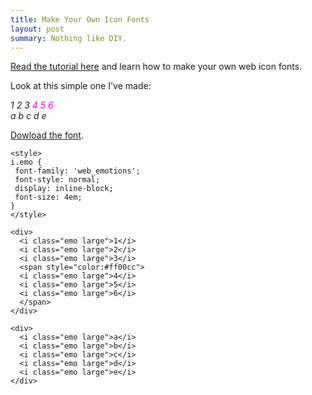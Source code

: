 ```yaml
---
title: Make Your Own Icon Fonts
layout: post
summary: Nothing like DIY.
---
```

[Read the tutorial here](http://www.webdesignerdepot.com/2012/01/how-to-make-your-own-icon-webfont/) and learn how to make your own web icon fonts.

Look at this simple one I've made:

<div class="font-example">
  <i class="emo large">1</i>
  <i class="emo large">2</i>
  <i class="emo large">3</i>
  <span style="color:#ff00cc">
  <i class="emo large">4</i>
  <i class="emo large">5</i>
  <i class="emo large">6</i>
  </span>
</div>

<div class="font-example">
  <i class="emo large">a</i>
  <i class="emo large">b</i>
  <i class="emo large">c</i>
  <i class="emo large">d</i>
  <i class="emo large">e</i>
</div>

[Dowload the font](/assets/fonts/web-emotions-3.zip).

```
<style>
i.emo {
 font-family: 'web_emotions';
 font-style: normal;
 display: inline-block;
 font-size: 4em;
}
</style>

<div>
  <i class="emo large">1</i>
  <i class="emo large">2</i>
  <i class="emo large">3</i>
  <span style="color:#ff00cc">
  <i class="emo large">4</i>
  <i class="emo large">5</i>
  <i class="emo large">6</i>
  </span>
</div>

<div>
  <i class="emo large">a</i>
  <i class="emo large">b</i>
  <i class="emo large">c</i>
  <i class="emo large">d</i>
  <i class="emo large">e</i>
</div>
```
